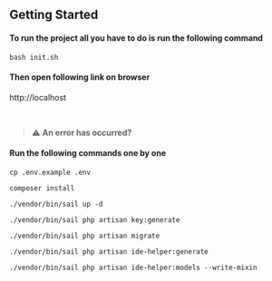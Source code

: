 ## Getting Started

#### To run the project all you have to do is run the following command

```
bash init.sh
```

#### Then open following link on browser
http://localhost

&nbsp;

> :warning: **An error has occurred?**

#### Run the following commands one by one

```
cp .env.example .env
```

```
composer install
```

```
./vendor/bin/sail up -d
```

```
./vendor/bin/sail php artisan key:generate
```

```
./vendor/bin/sail php artisan migrate
```

```
./vendor/bin/sail php artisan ide-helper:generate
```

```
./vendor/bin/sail php artisan ide-helper:models --write-mixin
```
